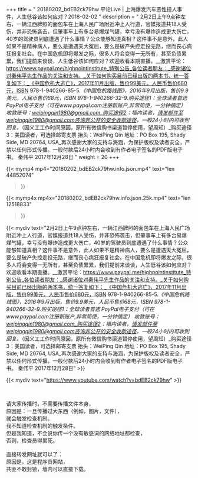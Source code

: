 +++
title = " 20180202_bdEB2ck79hw 平论Live | 上海爆发汽车恶性撞人事件，人生低谷该如何应对？2018-02-02 "
description = " 2月2日上午9点钟左右，一辆江西牌照的面包车在上海人民广场附近冲上人行道，官媒报道共18人受伤，并非恐怖袭击，但肇事车上有多台易爆煤气罐，幸亏没有爆炸造成更大伤亡，40岁的驾驶员到底遭遇了什么事情？公众能够知道真相？这件事不是意外，此人如果不是精神病人，要么是遭遇天大冤屈，要么是破产失控走投无路，继而丧心病狂报复社会。在中国危机即将爆发之际，很多人将会变得一无所有，甚至负债累累，我们提前来谈谈，人生低谷该如何应对？欢迎收看本期直播。__激赏平论：https://www.paypal.me/highpointinstitute_特别公告_各位读者朋友：_感谢诸位对秦伟平先生作品的关注和支持。_关于如何购买目前已经出版的两本书，统一答复如下：_《中国危机大逃亡》，2017年11月出版，售价99美元，人民币售价680元，ISBN 978-1-940266-85-5._《中国危机路线图》，2016年9月出版，售价9.9美元，人民币售价68元，ISBN 978-1-940266-32-9._购买途径1：全球读者首选 PayPal电子支付_（可在www.paypal.com注册新账户,非常简便，一分钟搞定）     收款账号：weipingqin1980@gmail.com_购买途径2：墙内读者，请发邮件至weipingqin1980@gmail.com咨询非公开的安全收款途径，一般24小时内可收到回复。_（因义工工作时间原因，原所有微信购书渠道暂停使用，望周知）_购买途径3：美国读者，可选择邮寄支票     抬头：WeiPing Qin     地址：PO Box 195, Shady Side, MD 20764, USA_再次感谢大家的支持与海涵，为保护版权及读者安全，严禁以任何形式传播。一般付款后24小时内会收到有作者电子签名的PDF版电子书。     秦伟平     2017年12月28日 "
weight = 20
+++

{{< mymp4 mp4="20180202_bdEB2ck79hw.info.json.mp4" 
text="len 44852074"
>}}

{{< mymp4x  mp4x="20180202_bdEB2ck79hw.info.json.25k.mp4"
text="len 12518833"
>}}


{{< mydiv text="2月2日上午9点钟左右，一辆江西牌照的面包车在上海人民广场附近冲上人行道，官媒报道共18人受伤，并非恐怖袭击，但肇事车上有多台易爆煤气罐，幸亏没有爆炸造成更大伤亡，40岁的驾驶员到底遭遇了什么事情？公众能够知道真相？这件事不是意外，此人如果不是精神病人，要么是遭遇天大冤屈，要么是破产失控走投无路，继而丧心病狂报复社会。在中国危机即将爆发之际，很多人将会变得一无所有，甚至负债累累，我们提前来谈谈，人生低谷该如何应对？欢迎收看本期直播。__激赏平论：https://www.paypal.me/highpointinstitute_特别公告_各位读者朋友：_感谢诸位对秦伟平先生作品的关注和支持。_关于如何购买目前已经出版的两本书，统一答复如下：_《中国危机大逃亡》，2017年11月出版，售价99美元，人民币售价680元，ISBN 978-1-940266-85-5._《中国危机路线图》，2016年9月出版，售价9.9美元，人民币售价68元，ISBN 978-1-940266-32-9._购买途径1：全球读者首选 PayPal电子支付_（可在www.paypal.com注册新账户,非常简便，一分钟搞定）     收款账号：weipingqin1980@gmail.com_购买途径2：墙内读者，请发邮件至weipingqin1980@gmail.com咨询非公开的安全收款途径，一般24小时内可收到回复。_（因义工工作时间原因，原所有微信购书渠道暂停使用，望周知）_购买途径3：美国读者，可选择邮寄支票     抬头：WeiPing Qin     地址：PO Box 195, Shady Side, MD 20764, USA_再次感谢大家的支持与海涵，为保护版权及读者安全，严禁以任何形式传播。一般付款后24小时内会收到有作者电子签名的PDF版电子书。     秦伟平     2017年12月28日" >}}
<br>

{{< mydiv text="https://www.youtube.com/watch?v=bdEB2ck79hw" >}}


<br>

请大家传播时，不需要传播文件本身，<br>
原因是：一旦传播过大东西（例如，图片，文件），<br>
就会触发检查机制。<br>
我不知道检查机制的触发条件。<br>
但是我知道，不会说你传一个没有敏感词的网络地址都检查，<br>
否则，检查员得累死。<br><br>
直接转发网址就可以了：<br>
原因是，这是程序员网站，<br>
共匪不敢封锁，墙内可以直接下载。



